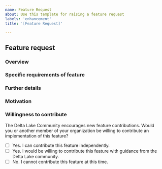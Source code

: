```yaml
---
name: Feature Request
about: Use this template for raising a feature request
labels: 'enhancement'
title: '[Feature Request]'

---
```


## Feature request

### Overview

<!-- Provide a high-level description of the feature request. -->

### Specific requirements of feature

<!-- What kind of features are required by the users? -->

### Further details

<!--
Use this section to include any additional information about the feature. If you have a proposal for how to implement this feature, please include it here. For implementation guidelines, please read our contributor guidelines: https://github.com/delta-io/delta/blob/master/CONTRIBUTING.md
-->

### Motivation

<!-- How will this feature be used? Why is it important? Which users will benefit from it? -->

### Willingness to contribute

The Delta Lake Community encourages new feature contributions. Would you or another member of your organization be willing to contribute an implementation of this feature?

- [ ] Yes. I can contribute this feature independently.
- [ ] Yes. I would be willing to contribute this feature with guidance from the Delta Lake community.
- [ ] No. I cannot contribute this feature at this time.